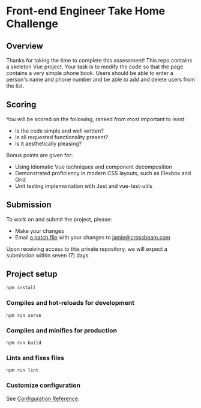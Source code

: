 # Front-end Engineer Take Home Challenge

## Overview

Thanks for taking the time to complete this assessment! This repo contains a skeleton Vue project. Your task is to modify the code so that the page contains a very simple phone book. Users should be able to enter a person's name and phone number and be able to add and delete users from the
list.

## Scoring

You will be scored on the following, ranked from most important to least:

- Is the code simple and well written?
- Is all requested functionality present?
- Is it aesthetically pleasing?

Bonus points are given for:

- Using idiomatic Vue techniques and component decomposition
- Demonstrated proficiency in modern CSS layouts, such as Flexbox and Grid
- Unit testing implementation with Jest and vue-test-utils

## Submission

To work on and submit the project, please:

- Make your changes
- Email [a patch file](https://www.git-tower.com/learn/git/faq/create-and-apply-patch/) with your changes to jamie@crossbeam.com

Upon receiving access to this private repository, we will expect a submission within seven (7) days.

## Project setup
```
npm install
```

### Compiles and hot-reloads for development
```
npm run serve
```

### Compiles and minifies for production
```
npm run build
```

### Lints and fixes files
```
npm run lint
```

### Customize configuration
See [Configuration Reference](https://cli.vuejs.org/config/).
